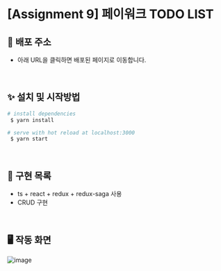# [Assignment 9] 페이워크 TODO LIST

## 🔗 배포 주소

- 아래 URL을 클릭하면 배포된 페이지로 이동합니다.

<br>

## ✨ 설치 및 시작방법

```bash
# install dependencies
 $ yarn install

# serve with hot reload at localhost:3000
 $ yarn start
```

<br>

## 📝 구현 목록

- ts + react + redux + redux-saga 사용
- CRUD 구현

<br>

## 🖥 작동 화면

![image](https://user-images.githubusercontent.com/42789883/131779185-23e4589b-f5e1-4cc8-b03d-eb2aec245935.png)
